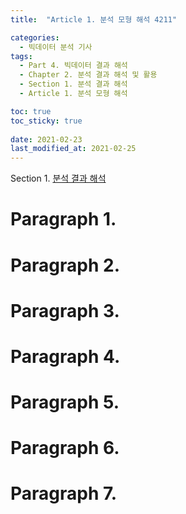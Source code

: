 ```yaml
---
title:  "Article 1. 분석 모형 해석 4211"

categories:
  - 빅데이터 분석 기사
tags: 
  - Part 4. 빅데이터 결과 해석
  - Chapter 2. 분석 결과 해석 및 활용
  - Section 1. 분석 결과 해석
  - Article 1. 분석 모형 해석

toc: true
toc_sticky: true
 
date: 2021-02-23
last_modified_at: 2021-02-25
---
```


Section 1. [분석 결과 해석]()

# Paragraph 1.

# Paragraph 2.

# Paragraph 3.

# Paragraph 4.

# Paragraph 5.

# Paragraph 6.

# Paragraph 7.